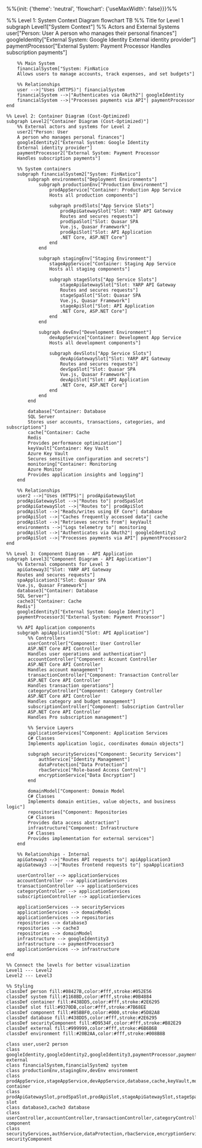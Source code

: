 %%{init: {'theme': 'neutral', 'flowchart': {'useMaxWidth': false}}}%%

%% Level 1: System Context Diagram
flowchart TB
    %% Title for Level 1
    subgraph Level1["System Context"]
        %% Actors and External Systems
        user["Person: User
        A person who manages their personal finances"]
        googleIdentity["External System: Google Identity
        External identity provider"]
        paymentProcessor["External System: Payment Processor
        Handles subscription payments"]
        
        %% Main System
        financialSystem["System: FinNatico
        Allows users to manage accounts, track expenses, and set budgets"]
        
        %% Relationships
        user -->|"Uses (HTTPS)"| financialSystem
        financialSystem -->|"Authenticates via OAuth2"| googleIdentity
        financialSystem -->|"Processes payments via API"| paymentProcessor
    end

    %% Level 2: Container Diagram (Cost-Optimized)
    subgraph Level2["Container Diagram (Cost-Optimized)"]
        %% External actors and systems for Level 2
        user2["Person: User
        A person who manages personal finances"]
        googleIdentity2["External System: Google Identity
        External identity provider"]
        paymentProcessor2["External System: Payment Processor
        Handles subscription payments"]
        
        %% System containers
        subgraph financialSystem2["System: FinNatico"]
            subgraph environments["Deployment Environments"]
                subgraph productionEnv["Production Environment"]
                    prodAppService["Container: Production App Service
                    Hosts all production components"]
                    
                    subgraph prodSlots["App Service Slots"]
                        prodApiGatewaySlot["Slot: YARP API Gateway
                        Routes and secures requests"]
                        prodSpaSlot["Slot: Quasar SPA
                        Vue.js, Quasar Framework"]
                        prodApiSlot["Slot: API Application
                        .NET Core, ASP.NET Core"]
                    end
                end
                
                subgraph stagingEnv["Staging Environment"]
                    stageAppService["Container: Staging App Service
                    Hosts all staging components"]
                    
                    subgraph stageSlots["App Service Slots"]
                        stageApiGatewaySlot["Slot: YARP API Gateway
                        Routes and secures requests"]
                        stageSpaSlot["Slot: Quasar SPA
                        Vue.js, Quasar Framework"]
                        stageApiSlot["Slot: API Application
                        .NET Core, ASP.NET Core"]
                    end
                end
                
                subgraph devEnv["Development Environment"]
                    devAppService["Container: Development App Service
                    Hosts all development components"]
                    
                    subgraph devSlots["App Service Slots"]
                        devApiGatewaySlot["Slot: YARP API Gateway
                        Routes and secures requests"]
                        devSpaSlot["Slot: Quasar SPA
                        Vue.js, Quasar Framework"]
                        devApiSlot["Slot: API Application
                        .NET Core, ASP.NET Core"]
                    end
                end
            end
            
            database["Container: Database
            SQL Server
            Stores user accounts, transactions, categories, and subscriptions"]
            cache["Container: Cache
            Redis
            Provides performance optimization"]
            keyVault["Container: Key Vault
            Azure Key Vault
            Secures sensitive configuration and secrets"]
            monitoring["Container: Monitoring
            Azure Monitor
            Provides application insights and logging"]
        end
        
        %% Relationships
        user2 -->|"Uses (HTTPS)"| prodApiGatewaySlot
        prodApiGatewaySlot -->|"Routes to"| prodSpaSlot
        prodApiGatewaySlot -->|"Routes to"| prodApiSlot
        prodApiSlot -->|"Reads/writes using EF Core"| database
        prodApiSlot -->|"Caches frequently accessed data"| cache
        prodApiSlot -->|"Retrieves secrets from"| keyVault
        environments -->|"Logs telemetry to"| monitoring
        prodApiSlot -->|"Authenticates via OAuth2"| googleIdentity2
        prodApiSlot -->|"Processes payments via API"| paymentProcessor2
    end

    %% Level 3: Component Diagram - API Application
    subgraph Level3["Component Diagram - API Application"]
        %% External components for Level 3
        apiGateway3["Slot: YARP API Gateway
        Routes and secures requests"]
        spaApplication3["Slot: Quasar SPA
        Vue.js, Quasar Framework"]
        database3["Container: Database
        SQL Server"]
        cache3["Container: Cache
        Redis"]
        googleIdentity3["External System: Google Identity"]
        paymentProcessor3["External System: Payment Processor"]
        
        %% API Application components
        subgraph apiApplication3["Slot: API Application"]
            %% Controllers
            userController["Component: User Controller
            ASP.NET Core API Controller
            Handles user operations and authentication"]
            accountController["Component: Account Controller
            ASP.NET Core API Controller
            Handles account management"]
            transactionController["Component: Transaction Controller
            ASP.NET Core API Controller
            Handles transaction operations"]
            categoryController["Component: Category Controller
            ASP.NET Core API Controller
            Handles category and budget management"]
            subscriptionController["Component: Subscription Controller
            ASP.NET Core API Controller
            Handles Pro subscription management"]
            
            %% Service Layers
            applicationServices["Component: Application Services
            C# Classes
            Implements application logic, coordinates domain objects"]
            
            subgraph securityServices["Component: Security Services"]
                authService["Identity Management"]
                dataProtection["Data Protection"]
                rbacService["Role-based Access Control"]
                encryptionService["Data Encryption"]
            end
            
            domainModel["Component: Domain Model
            C# Classes
            Implements domain entities, value objects, and business logic"]
            repositories["Component: Repositories
            C# Classes
            Provides data access abstraction"]
            infrastructure["Component: Infrastructure
            C# Classes
            Provides implementation for external services"]
        end
        
        %% Relationships - Internal
        apiGateway3 -->|"Routes API requests to"| apiApplication3
        apiGateway3 -->|"Routes frontend requests to"| spaApplication3
        
        userController --> applicationServices
        accountController --> applicationServices
        transactionController --> applicationServices
        categoryController --> applicationServices
        subscriptionController --> applicationServices
        
        applicationServices --> securityServices
        applicationServices --> domainModel
        applicationServices --> repositories
        repositories --> database3
        repositories --> cache3
        repositories --> domainModel
        infrastructure --> googleIdentity3
        infrastructure --> paymentProcessor3
        applicationServices --> infrastructure
    end

    %% Connect the levels for better visualization
    Level1 --- Level2
    Level2 --- Level3
    
    %% Styling
    classDef person fill:#08427B,color:#fff,stroke:#052E56
    classDef system fill:#1168BD,color:#fff,stroke:#0B4884
    classDef container fill:#438DD5,color:#fff,stroke:#2E6295
    classDef slot fill:#9370DB,color:#fff,stroke:#7B68EE
    classDef component fill:#85BBF0,color:#000,stroke:#5D82A8
    classDef database fill:#438DD5,color:#fff,stroke:#2E6295
    classDef securityComponent fill:#D9534F,color:#fff,stroke:#B82E29
    classDef external fill:#999999,color:#fff,stroke:#6B6B6B
    classDef environment fill:#20B2AA,color:#fff,stroke:#008B8B
    
    class user,user2 person
    class googleIdentity,googleIdentity2,googleIdentity3,paymentProcessor,paymentProcessor2,paymentProcessor3 external
    class financialSystem,financialSystem2 system
    class productionEnv,stagingEnv,devEnv environment
    class prodAppService,stageAppService,devAppService,database,cache,keyVault,monitoring container
    class prodApiGatewaySlot,prodSpaSlot,prodApiSlot,stageApiGatewaySlot,stageSpaSlot,stageApiSlot,devApiGatewaySlot,devSpaSlot,devApiSlot,apiGateway3,spaApplication3 slot
    class database3,cache3 database
    class userController,accountController,transactionController,categoryController,subscriptionController,applicationServices,domainModel,repositories,infrastructure component
    class securityServices,authService,dataProtection,rbacService,encryptionService securityComponent
